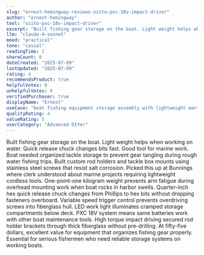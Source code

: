 ```yaml
---
slug: "ernest-hemingway-reviews-ozito-pxc-18v-impact-driver"
author: "ernest-hemingway"
tool: "ozito-pxc-18v-impact-driver"
excerpt: "Built fishing gear storage on the boat. Light weight helps when working on water. Quick release chuck changes bits fast. Good tool for marine work."
llm: "claude-4-sonnet"
mood: "practical"
tone: "casual"
readingTime: 1
shareCount: 0
dateCreated: "2025-07-09"
lastUpdated: "2025-07-09"
rating: 4
recommendsProduct: true
helpfulVotes: 0
unhelpfulVotes: 0
verifiedPurchaser: true
displayName: "Ernest"
useCase: "boat fishing equipment storage assembly with lightweight marine use"
qualityRating: 4
valueRating: 5
userCategory: "Advanced DIYer"
---
```


Built fishing gear storage on the boat. Light weight helps when working on water. Quick release chuck changes bits fast. Good tool for marine work. Boat needed organized tackle storage to prevent gear tangling during rough water fishing trips. Built custom rod holders and tackle box mounts using stainless steel screws that resist salt corrosion. Picked this up at Bunnings where clerk understood about marine projects requiring lightweight cordless tools. One-point-one kilogram weight prevents arm fatigue during overhead mounting work when boat rocks in harbor swells. Quarter-inch hex quick release chuck changes from Phillips to hex bits without dropping fasteners overboard. Variable speed trigger control prevents overdriving screws into fiberglass hull. LED work light illuminates cramped storage compartments below deck. PXC 18V system means same batteries work with other boat maintenance tools. High torque impact driving secured rod holder brackets through thick fiberglass without pre-drilling. At fifty-five dollars, excellent value for equipment that organizes fishing gear properly. Essential for serious fishermen who need reliable storage systems on working boats.
